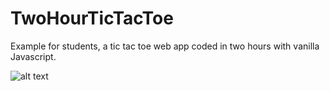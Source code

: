 # TwoHourTicTacToe
Example for students, a tic tac toe web app coded in two hours with vanilla Javascript. 

![alt text](https://i.imgur.com/ztyPwgV.png "")
